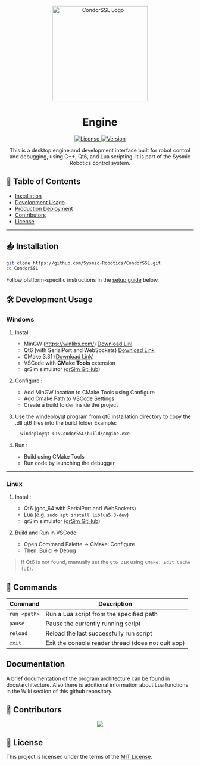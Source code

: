 
<p align="center">
  <img src="https://i.imgur.com/vU1zy4V.png" alt="CondorSSL Logo" width="256"/>
</p>

<h1 align="center">Engine</h1>

<p align="center">
  <a href="https://github.com/Sysmic-Robotics/CondorSSL/blob/main/LICENSE">
    <img src="https://img.shields.io/github/license/Sysmic-Robotics/CondorSSL" alt="License">
  </a>
  <a href="https://github.com/Sysmic-Robotics/CondorSSL">
    <img src="https://img.shields.io/github/v/release/Sysmic-Robotics/CondorSSL" alt="Version">
  </a>
</p>

<p align="center">
  This is a desktop engine and development interface built for robot control and debugging, using C++, Qt6, and Lua scripting. It is part of the Sysmic Robotics control system.
</p>



## 🧩 Table of Contents

- [Installation](#installation)
- [Development Usage](#development-usage)
- [Production Deployment](#production-deployment)
- [Contributors](#contributors)
- [License](#license)

---

## 📥 Installation

```bash
git clone https://github.com/Sysmic-Robotics/CondorSSL.git
cd CondorSSL
````

Follow platform-specific instructions in the [setup guide](#installation) below.



## 🛠️ Development Usage

### Windows

1. Install:

   * MinGW (https://winlibs.com/) [Download Linl](https://github.com/brechtsanders/winlibs_mingw/releases/download/15.1.0posix-13.0.0-msvcrt-r4/winlibs-x86_64-posix-seh-gcc-15.1.0-mingw-w64msvcrt-13.0.0-r4.zip)
   * Qt6 (with SerialPort and WebSockets) [Download Link](https://www.qt.io/download-qt-installer-oss)
   * CMake  3.31 ([Download Link](https://github.com/Kitware/CMake/releases/download/v3.31.8/cmake-3.31.8-windows-x86_64.msi)) 
   * VSCode with **CMake Tools** extension
   * grSim simulator ([grSim GitHub](https://github.com/RoboCup-SSL/grSim))

2. Configure :
   * Add MinGW location to CMake Tools using Configure
   * Add Cmake Path to VSCode Settings
   * Create a build folder inside the project
3. Use the windeployqt program from qt6 installation directory to copy the .dll qt6 files into the build folder
   Example:
    ```cmd
      windeployqt C:\CondorSSL\build\engine.exe
      ```
4. Run :
   * Build using CMake Tools
   * Run code by launching the debugger

---

### Linux

1. Install:

   * Qt6 (gcc\_64 with SerialPort and WebSockets)
   * Lua (e.g. `sudo apt install liblua5.3-dev`)
   * grSim simulator ([grSim GitHub](https://github.com/RoboCup-SSL/grSim))
   

2. Build and Run in VSCode:

   * Open Command Palette → CMake: Configure
   * Then: Build → Debug

> If Qt6 is not found, manually set the `Qt6_DIR` using `CMake: Edit Cache (UI)`.

## 💬 Commands

| Command         | Description                                      |
|----------------|--------------------------------------------------|
| `run <path>`   | Run a Lua script from the specified path         |
| `pause`        | Pause the currently running script               |
| `reload`       | Reload the last successfully run script          |
| `exit`         | Exit the console reader thread (does not quit app) |

## Documentation

A brief documentation of the program architecture can be found in docs/architecture. Also there is additional information about Lua functions in the Wiki section of this github repository.



## 👥 Contributors

<p align="center">
  <a href="https://github.com/Sysmic-Robotics/engine/graphs/contributors">
    <img src="https://contrib.rocks/image?repo=Sysmic-Robotics/engine" />
  </a>
</p>





## 📄 License

This project is licensed under the terms of the [MIT License](https://github.com/Sysmic-Robotics/CondorSSL/blob/main/LICENSE).



